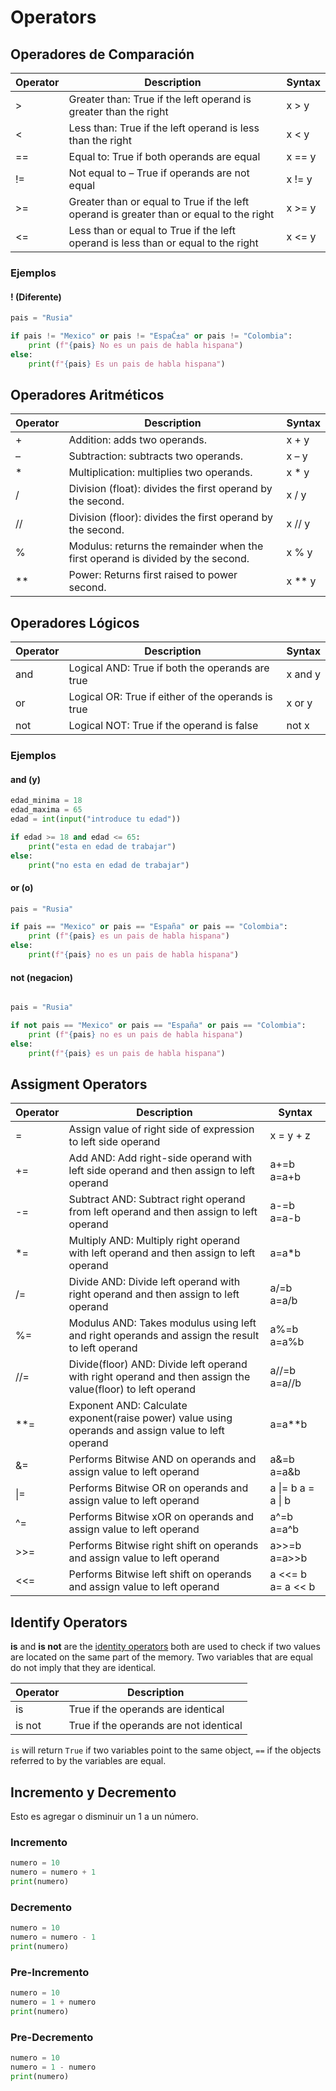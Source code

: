 # Operators



## Operadores de Comparación 

| Operator | Description                                                  | Syntax |
| -------- | ------------------------------------------------------------ | ------ |
| >        | Greater than: True if the left operand is greater than the right | x > y  |
| <        | Less than: True if the left operand is less than the right   | x < y  |
| ==       | Equal to: True if both operands are equal                    | x == y |
| !=       | Not equal to – True if operands are not equal                | x != y |
| >=       | Greater than or equal to True if the left operand is greater than or equal to the right | x >= y |
| <=       | Less than or equal to True if the left operand is less than or equal to the right | x <= y |



### Ejemplos



#### ! (Diferente)

```python
pais = "Rusia"

if pais != "Mexico" or pais != "EspaĆ±a" or pais != "Colombia":
    print (f"{pais} No es un pais de habla hispana")
else:
    print(f"{pais} Es un pais de habla hispana")

```



## Operadores Aritméticos

| Operator | Description                                                  | Syntax |
| -------- | ------------------------------------------------------------ | ------ |
| +        | Addition: adds two operands.                                 | x + y  |
| –        | Subtraction: subtracts two operands.                         | x – y  |
| *        | Multiplication: multiplies two operands.                     | x * y  |
| /        | Division (float): divides the first operand by the second.   | x / y  |
| //       | Division (floor): divides the first operand by the second.   | x // y |
| %        | Modulus: returns the remainder when the first operand is divided by the second. | x % y  |
| **       | Power: Returns first raised to power second.                 | x ** y |



## Operadores Lógicos

| Operator | Description                                        | Syntax  |
| -------- | -------------------------------------------------- | ------- |
| and      | Logical AND: True if both the operands are true    | x and y |
| or       | Logical OR: True if either of the operands is true | x or y  |
| not      | Logical NOT: True if the operand is false          | not x   |



### Ejemplos



#### and (y)

```python
edad_minima = 18
edad_maxima = 65
edad = int(input("introduce tu edad"))

if edad >= 18 and edad <= 65:
    print("esta en edad de trabajar")
else:
    print("no esta en edad de trabajar")
```



#### or (o)

```python
pais = "Rusia"

if pais == "Mexico" or pais == "España" or pais == "Colombia":
    print (f"{pais} es un pais de habla hispana")
else:
    print(f"{pais} no es un pais de habla hispana")
```



#### not (negacion)

```python

pais = "Rusia"

if not pais == "Mexico" or pais == "España" or pais == "Colombia":
    print (f"{pais} no es un pais de habla hispana")
else:
    print(f"{pais} es un pais de habla hispana")
```



## Assigment Operators



| Operator | Description                                                  | Syntax              |
| -------- | ------------------------------------------------------------ | ------------------- |
| =        | Assign value of right side of expression to left side operand | x = y + z           |
| +=       | Add AND: Add right-side operand with left side operand and then assign to left operand | a+=b   a=a+b        |
| -=       | Subtract AND: Subtract right operand from left operand and then assign to left operand | a-=b   a=a-b        |
| *=       | Multiply AND: Multiply right operand with left operand and then assign to left operand | a=a*b               |
| /=       | Divide AND: Divide left operand with right operand and then assign to left operand | a/=b   a=a/b        |
| %=       | Modulus AND: Takes modulus using left and right operands and assign the result to left operand | a%=b   a=a%b        |
| //=      | Divide(floor) AND: Divide left operand with right operand and then assign the value(floor) to left operand | a//=b   a=a//b      |
| **=      | Exponent AND: Calculate exponent(raise power) value using operands and assign value to left operand | a=a**b              |
| &=       | Performs Bitwise AND on operands and assign value to left operand | a&=b   a=a&b        |
| \|=      | Performs Bitwise OR on operands and assign value to left operand | a \|= b a = a \| b  |
| ^=       | Performs Bitwise xOR on operands and assign value to left operand | a^=b   a=a^b        |
| \>>=     | Performs Bitwise right shift on operands and assign value to left operand | a>>=b   a=a>>b      |
| <<=      | Performs Bitwise left shift on operands and assign value to left operand | a <<= b   a= a << b |



## Identify Operators

**is** and **is not** are the [identity operators](https://www.geeksforgeeks.org/python-membership-identity-operators-not-not/) both are used to check if two values are located on the same part of the memory. Two variables that are equal do not imply that they are identical. 

| Operator | Description                            |
| -------- | -------------------------------------- |
| is       | True if the operands are identical     |
| is not   | True if the operands are not identical |

`is` will return `True` if two variables point to the same object, `==` if the objects referred to by the variables are equal.



## Incremento y Decremento

Esto es agregar o disminuir un 1 a un número.



### Incremento

```python
numero = 10
numero = numero + 1
print(numero)
```

### Decremento

```python
numero = 10
numero = numero - 1
print(numero)
```

### Pre-Incremento

```python
numero = 10
numero = 1 + numero
print(numero)
```

### Pre-Decremento

```python
numero = 10
numero = 1 - numero
print(numero)
```

